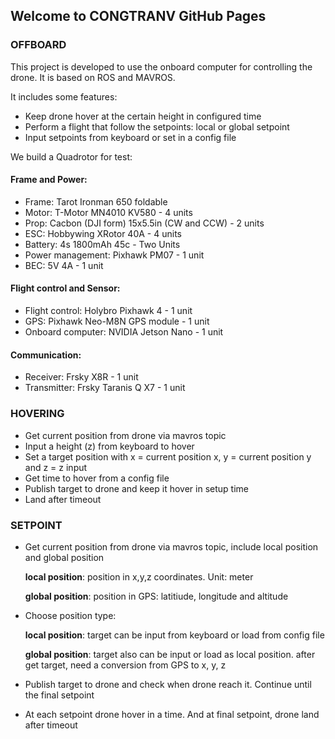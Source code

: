 ## Welcome to CONGTRANV GitHub Pages

### OFFBOARD
<!-- Markdown is a lightweight and easy-to-use syntax for styling your writing. It includes conventions for -->
This project is developed to use the onboard computer for controlling the drone. It is based on ROS and MAVROS.

It includes some features:
- Keep drone hover at the certain height in configured time
- Perform a flight that follow the setpoints: local or global setpoint
- Input setpoints from keyboard or set in a config file

We build a Quadrotor for test:
#### Frame and Power:
- Frame: Tarot Ironman 650 foldable
- Motor: T-Motor MN4010 KV580 - 4 units
- Prop: Cacbon (DJI form) 15x5.5in (CW and CCW) - 2 units
- ESC: Hobbywing XRotor 40A - 4 units
- Battery: 4s 1800mAh 45c - Two Units
- Power management: Pixhawk PM07 - 1 unit
- BEC: 5V 4A - 1 unit
#### Flight control and Sensor:
- Flight control: Holybro Pixhawk 4 - 1 unit
- GPS: Pixhawk Neo-M8N GPS module - 1 unit
- Onboard computer: NVIDIA Jetson Nano - 1 unit
#### Communication:
- Receiver: Frsky X8R - 1 unit
- Transmitter: Frsky Taranis Q X7 - 1 unit

<!-- ```markdown
Syntax highlighted code block

# Header 1
## Header 2
### Header 3

- Bulleted
- List

1. Numbered
2. List

**Bold** and _Italic_ and `Code` text

[Link](url) and ![Image](src)
``` -->
### HOVERING
- Get current position from drone via mavros topic
- Input a height (z) from keyboard to hover
- Set a target position with x = current position x, y = current position y and z = z input
- Get time to hover from a config file
- Publish target to drone and keep it hover in setup time
- Land after timeout

### SETPOINT
- Get current position from drone via mavros topic, include local position and global position

  **local position**: position in x,y,z coordinates. Unit: meter
  
  **global position**: position in GPS: latitiude, longitude and altitude
- Choose position type:
  
  **local position**: target can be input from keyboard or load from config file
  
  **global position**: target also can be input or load as local position. after get target, need a conversion from GPS to x, y, z
- Publish target to drone and check when drone reach it. Continue until the final setpoint
- At each setpoint drone hover in a time. And at final setpoint, drone land after timeout


<!-- For more details see [GitHub Flavored Markdown](https://guides.github.com/features/mastering-markdown/). -->

<!-- ### Jekyll Themes

Your Pages site will use the layout and styles from the Jekyll theme you have selected in your [repository settings](https://github.com/congtranv/offboard/settings/pages). The name of this theme is saved in the Jekyll `_config.yml` configuration file.

### Support or Contact

Having trouble with Pages? Check out our [documentation](https://docs.github.com/categories/github-pages-basics/) or [contact support](https://support.github.com/contact) and we’ll help you sort it out.
-->
